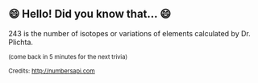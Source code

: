 ## 😄 Hello! Did you know that... 😄
243 is the number of isotopes or variations of elements calculated by Dr. Plichta.

<sup>(come back in 5 minutes for the next trivia)</sup>


<sup>Credits: http://numbersapi.com</sup>
